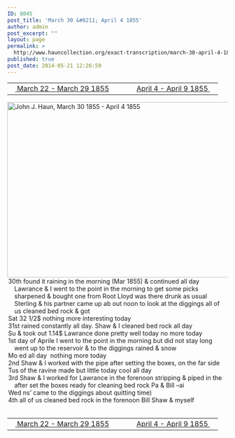 ```yaml
---
ID: 8045
post_title: 'March 30 &#8211; April 4 1855'
author: admin
post_excerpt: ""
layout: page
permalink: >
  http://www.hauncollection.org/exact-transcription/march-30-april-4-1855/
published: true
post_date: 2014-05-21 12:26:59
---
```

<table style="width: 100%;" align="center">
<tbody>
<tr>
<td width="50%"><a title="March 22 – March 29 1855" href="http://www.hauncollection.org/version-2/version-ii-series-i/march-22-march-29-1855/"><img src="https://lh3.googleusercontent.com/-EFJpxxNiPNw/VqgtWBCZrMI/AAAAAAAAAFU/WfY4lPFWWkg/s800-Ic42/Soeb-Plain-Arrows-8-10px.png" alt="" width="10" height="10" /> March 22 - March 29 1855</a></td>
<td style="text-align: right;"><a title="April 4 – April 9 1855" href="http://www.hauncollection.org/version-2/version-ii-series-i/april-4-april-9-1855/"> April 4 - April 9 1855 <img src="https://lh3.googleusercontent.com/-67k0cYlpXHw/VqgtWKz1MXI/AAAAAAAAAFU/k9PW_Piyurk/s800-Ic42/Soeb-Plain-Arrows-5-10px.png" alt="" width="10" height="10" /></a></td>
</tr>
</tbody>
</table>
<a href="http://www.hauncollection.org/?attachment_id=2316" target="_blank" rel="noopener"><img class="alignnone size-large wp-image-2316" src="http://www.hauncollection.org/wp-content/uploads/John Haun/JJH_086_March 30 1855 - April 4 1855-1024x682.jpg" alt="John J. Haun, March 30 1855 - April 4 1855" width="604" height="402" /></a>
<div style="text-indent: -1em; padding-left: 16px;">30th found it raining in the morning (Mar 1855) &amp; continued all
day Lawrance &amp; I went to the point in the morning to get
some picks sharpened &amp; bought one from Root Lloyd was
there drunk as usual  Sterling &amp; his partner came up ab
out noon to look at the diggings all of us cleaned bed rock &amp; got</div>
<div style="text-indent: -1em; padding-left: 16px;">Sat 32 1/2$ nothing more interesting today</div>
<div style="text-indent: -1em; padding-left: 16px;">31st rained constantly all day. Shaw &amp; I cleaned bed rock all day</div>
<div style="text-indent: -1em; padding-left: 16px;">Su &amp; took out 1.14$ Lawrance done pretty well today no more today</div>
<div style="text-indent: -1em; padding-left: 16px;">1st day of Aprile I went to the point in the morning but did not
stay long went up to the reservoir &amp; to the diggings rained &amp; snow</div>
<div style="text-indent: -1em; padding-left: 16px;">Mo ed all day  nothing more today</div>
<div style="text-indent: -1em; padding-left: 16px;">2nd Shaw &amp; I worked with the pipe after setting the boxes, on the far side</div>
<div style="text-indent: -1em; padding-left: 16px;">Tus of the ravine made but little today cool all day</div>
<div style="text-indent: -1em; padding-left: 16px;">3rd Shaw &amp; I worked for Lawrance in the forenoon stripping &amp; piped
in the after set the boxes ready for cleaning bed rock Pa &amp; Bill –ai</div>
<div style="text-indent: -1em; padding-left: 16px;">Wed ns’ came to the diggings about quitting time)</div>
<div style="text-indent: -1em; padding-left: 16px;">4th all of us cleaned bed rock in the forenoon Bill Shaw &amp; myself</div>
&nbsp;
<table style="width: 100%;" align="center">
<tbody>
<tr>
<td width="50%"><a title="March 22 – March 29 1855" href="http://www.hauncollection.org/version-2/version-ii-series-i/march-22-march-29-1855/"><img src="https://lh3.googleusercontent.com/-EFJpxxNiPNw/VqgtWBCZrMI/AAAAAAAAAFU/WfY4lPFWWkg/s800-Ic42/Soeb-Plain-Arrows-8-10px.png" alt="" width="10" height="10" /> March 22 - March 29 1855</a></td>
<td style="text-align: right;"><a title="April 4 – April 9 1855" href="http://www.hauncollection.org/version-2/version-ii-series-i/april-4-april-9-1855/"> April 4 - April 9 1855 <img src="https://lh3.googleusercontent.com/-67k0cYlpXHw/VqgtWKz1MXI/AAAAAAAAAFU/k9PW_Piyurk/s800-Ic42/Soeb-Plain-Arrows-5-10px.png" alt="" width="10" height="10" /></a></td>
</tr>
</tbody>
</table>